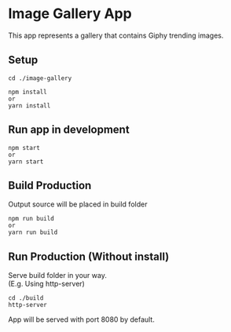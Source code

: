 # Image Gallery App

This app represents a gallery that contains Giphy trending images.

## Setup

```
cd ./image-gallery

npm install
or 
yarn install
```

## Run app in development 
```
npm start
or
yarn start
```

## Build Production
Output source will be placed in build folder
```
npm run build
or
yarn run build
```

## Run Production (Without install)
Serve build folder in your way.<br>
(E.g. Using http-server)
```
cd ./build
http-server
```
App will be served with port 8080 by default.
